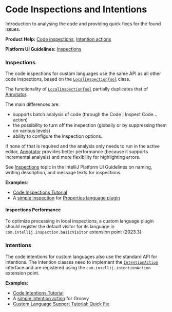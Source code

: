 # Code Inspections and Intentions

<!-- Copyright 2000-2023 JetBrains s.r.o. and contributors. Use of this source code is governed by the Apache 2.0 license. -->

<link-summary>Introduction to analysing the code and providing quick fixes for the found issues.</link-summary>

<tldr>

**Product Help:** [Code inspections](https://www.jetbrains.com/help/idea/code-inspection.html), [Intention actions](https://www.jetbrains.com/help/idea/intention-actions.html)

**Platform UI Guidelines:** [Inspections](https://jetbrains.design/intellij/text/inspections/)

</tldr>

### Inspections

The code inspections for custom languages use the same API as all other code inspections, based on the [`LocalInspectionTool`](%gh-ic%/platform/analysis-api/src/com/intellij/codeInspection/LocalInspectionTool.java) class.

The functionality of [`LocalInspectionTool`](%gh-ic%/platform/analysis-api/src/com/intellij/codeInspection/LocalInspectionTool.java) partially duplicates that of [Annotator](syntax_highlighting_and_error_highlighting.md#annotator).

The main differences are:
- supports batch analysis of code (through the <ui-path>Code | Inspect Code...</ui-path> action)
- the possibility to turn off the inspection (globally or by suppressing them on various levels)
- ability to configure the inspection options.

If none of that is required and the analysis only needs to run in the active editor, [Annotator](syntax_highlighting_and_error_highlighting.md#annotator) provides better performance (because it supports incremental analysis) and more flexibility for highlighting errors.

See [Inspections](https://jetbrains.design/intellij/text/inspections/) topic in the IntelliJ Platform UI Guidelines on naming, writing description, and message texts for inspections.

**Examples**:
- [Code Inspections Tutorial](code_inspections.md)
- A [simple inspection](%gh-ic%/plugins/properties/properties-psi-impl/src/com/intellij/lang/properties/codeInspection/TrailingSpacesInPropertyInspection.java) for [Properties language plugin](%gh-ic%/plugins/properties)

#### Inspections Performance

To optimize processing in local inspections, a custom language plugin should register the default visitor for its language in `com.intellij.inspection.basicVisitor` extension point (2023.3).

### Intentions

The code intentions for custom languages also use the standard API for intentions.
The intention classes need to implement the [`IntentionAction`](%gh-ic%/platform/analysis-api/src/com/intellij/codeInsight/intention/IntentionAction.java) interface and are registered using the `com.intellij.intentionAction` extension point.

**Examples:**
- [Code Intentions Tutorial](code_intentions.md)
- A [simple intention action](%gh-ic%/plugins/groovy/src/org/jetbrains/plugins/groovy/intentions/control/SplitIfIntention.java) for Groovy
- [Custom Language Support Tutorial: Quick Fix](quick_fix.md)
